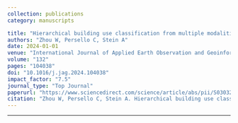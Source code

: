 ```yaml
---
collection: publications
category: manuscripts

title: "Hierarchical building use classification from multiple modalities with a multi-label multimodal transformer network"
authors: "Zhou W, Persello C, Stein A"
date: 2024-01-01
venue: "International Journal of Applied Earth Observation and Geoinformation"
volume: "132"
pages: "104038"
doi: "10.1016/j.jag.2024.104038"
impact_factor: "7.5"
journal_type: "Top Journal"
paperurl: "https://www.sciencedirect.com/science/article/abs/pii/S0303243424000388"
citation: "Zhou W, Persello C, Stein A. Hierarchical building use classification from multiple modalities with a multi-label multimodal transformer network[J]. International Journal of Applied Earth Observation and Geoinformation, 2024, 132: 104038."
---
```

---
